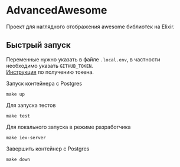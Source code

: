 # AdvancedAwesome

Проект для наглядного отображения awesome библиотек на Elixir.

## Быстрый запуск
Переменные нужно указать в файле `.local.env`, в частности необходимо указать `GITHUB_TOKEN`.  
[Инструкция](https://docs.github.com/en/authentication/keeping-your-account-and-data-secure/creating-a-personal-access-token) по получению токена.

Запуск контейнера c Postgres

```
make up
```

Для запуска тестов

```
make test
```

Для локального запуска в режиме разработчика

```
make iex-server
```

Завершить контейнер с Postgres

```
make down
```